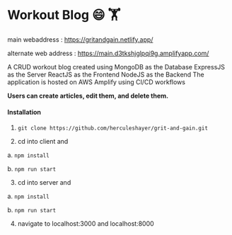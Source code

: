 # Workout Blog 😄 🏋️

main webaddress : https://gritandgain.netlify.app/

alternate web address : https://main.d3tkshjglpqi9g.amplifyapp.com/

A CRUD workout blog created using 
MongoDB as the Database
ExpressJS as the Server
ReactJS as the Frontend
NodeJS as the Backend
The application is hosted on AWS Amplify using CI/CD workflows

**Users can create articles, edit them, and delete them.**


#### Installation
1. `git clone https://github.com/herculeshayer/grit-and-gain.git`

2. cd into client and

  a. `npm install`

  b. `npm run start`

3. cd into server and

  a. `npm install`

  b. `npm run start`

4. navigate to localhost:3000 and localhost:8000

